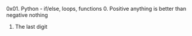 0x01. Python - if/else, loops, functions 
0. Positive anything is better than negative nothing 
1. The last digit 
